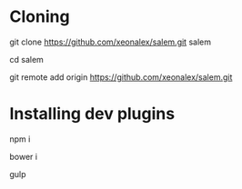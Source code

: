 # Cloning

git clone https://github.com/xeonalex/salem.git salem

cd salem

git remote add origin https://github.com/xeonalex/salem.git

# Installing dev plugins

npm i

bower i

gulp
